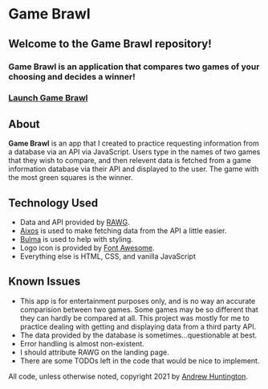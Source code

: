 # Game Brawl

## Welcome to the Game Brawl repository!

### Game Brawl is an application that compares two games of your choosing and decides a winner!

### [Launch Game Brawl](https://andrewhuntington.github.io/game-brawl/)

## About

**Game Brawl** is an app that I created to practice requesting information from a database via an API via JavaScript. Users type in the names of two games that they wish to compare, and then relevent data is fetched from a game information database via their API and displayed to the user. The game with the most green squares is the winner.

## Technology Used

- Data and API provided by [RAWG](https://rawg.io/).
- [Aixos](https://www.npmjs.com/package/axios) is used to make fetching data from the API a little easier.
- [Bulma](https://bulma.io/) is used to help with styling.
- Logo icon is provided by [Font Awesome](https://fontawesome.com/).
- Everything else is HTML, CSS, and vanilla JavaScript

## Known Issues

- This app is for entertainment purposes only, and is no way an accurate comparision between two games. Some games may be so different that they can hardly be compared at all. This project was mostly for me to practice dealing with getting and displaying data from a third party API.
- The data provided by the database is sometimes...questionable at best.
- Error handling is almost non-existent.
- I should attribute RAWG on the landing page.
- There are some TODOs left in the code that would be nice to implement.

All code, unless otherwise noted, copyright 2021 by [Andrew Huntington](https://andrewhuntington.com).
